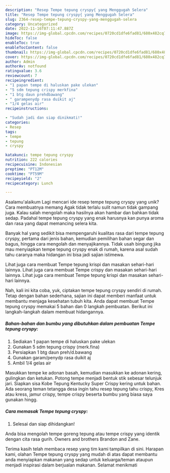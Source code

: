 ```yaml
---
description: "Resep Tempe tepung cryspy{ yang Menggugah Selera"
title: "Resep Tempe tepung cryspy{ yang Menggugah Selera"
slug: 2364-resep-tempe-tepung-cryspy-yang-menggugah-selera
category: Uncategorized
date: 2022-11-16T07:11:47.887Z
image: https://img-global.cpcdn.com/recipes/0720cd1dfe6fad81/680x482cq70/tempe-tepung-cryspy-foto-resep-utama.jpg
hideToc: false
enableToc: true
enableTocContent: false
thumbnail: https://img-global.cpcdn.com/recipes/0720cd1dfe6fad81/680x482cq70/tempe-tepung-cryspy-foto-resep-utama.jpg
cover: https://img-global.cpcdn.com/recipes/0720cd1dfe6fad81/680x482cq70/tempe-tepung-cryspy-foto-resep-utama.jpg
author: Admin
authorAv: notfound
ratingvalue: 3.6
reviewcount: 7
recipeingredient:
- "1 papan tempe di haluskan pake ulekan"
- "5 sdm tepung crispy merkfina"
- "1 btg daun prehdbawang"
- " garampenydp rasa duikit aj"
- "1/4 gelas air"
recipeinstructions:

- "Sudah jadi dan siap dinikmati!"
categories:
- Resep
tags:
- tempe
- tepung
- cryspy

katakunci: tempe tepung cryspy 
nutrition: 222 calories
recipecuisine: Indonesian
preptime: "PT12M"
cooktime: "PT59M"
recipeyield: "2"
recipecategory: Lunch

---
```



Asalamu'alaikum Lagi mencari ide resep tempe tepung cryspy yang unik? Cara membuatnya memang Agak tidak terlalu sulit namun tidak gampang juga. Kalau salah mengolah maka hasilnya akan hambar dan bahkan tidak sedap. Padahal tempe tepung cryspy yang enak harusnya kan punya aroma dan rasa yang dapat memancing selera kita.


Banyak hal yang sedikit bisa mempengaruhi kualitas rasa dari tempe tepung cryspy, pertama dari jenis bahan, kemudian pemilihan bahan segar dan bagus, hingga cara mengolah dan menyajikannya. Tidak usah bingung jika mau menyiapkan tempe tepung cryspy enak di rumah, karena asal sudah tahu caranya maka hidangan ini bisa jadi sajian istimewa.

Lihat juga cara membuat Tempe tepung krispi dan masakan sehari-hari lainnya. Lihat juga cara membuat Tempe crispy dan masakan sehari-hari lainnya. Lihat juga cara membuat Tempe tepung krispi dan masakan sehari-hari lainnya.


Nah, kali ini kita coba, yuk, ciptakan tempe tepung cryspy sendiri di rumah. Tetap dengan bahan sederhana, sajian ini dapat memberi manfaat untuk membantu menjaga kesehatan tubuh kita. Anda dapat membuat Tempe tepung cryspy memakai 5 bahan dan 0 langkah pembuatan. Berikut ini langkah-langkah dalam membuat hidangannya.

<!--inarticleads1-->

##### Bahan-bahan dan bumbu yang dibutuhkan dalam pembuatan Tempe tepung cryspy:

1. Sediakan 1 papan tempe di haluskan pake ulekan
1. Gunakan 5 sdm tepung crispy (merk.fina)
1. Persiapkan 1 btg daun preh/d.bawang
1. Gunakan  garam/penydp rasa duikit aj
1. Ambil 1/4 gelas air


Masukkan tempe ke adonan basah, kemudian masukkan ke adonan kering, gulingkan dan ketukan. Potong tempe menjadi bentuk stik sebesar telunjuk jari. Siapkan sisa Kobe Tepung Kentucky Super Crispy kering untuk bahan. Ada seorang teman tetangga desa ingin tahu resep tepung tahu crispy, Kres atau kress, jamur crispy, tempe crispy beserta bumbu yang biasa saya gunakan hingg. 

<!--inarticleads2-->

##### Cara memasak Tempe tepung cryspy:


1. Selesai dan siap dihidangkan!

Anda bisa mengolah tempe goreng tepung atau tempe crispy yang identik dengan cita rasa gurih. Owners and brothers Brandon and Zane. 

Terima kasih telah membaca resep yang tim kami tampilkan di sini. Harapan kami, olahan Tempe tepung cryspy yang mudah di atas dapat membantu anda menyiapkan makanan yang sedap untuk keluarga/teman ataupun menjadi inspirasi dalam berjualan makanan. Selamat menikmati
